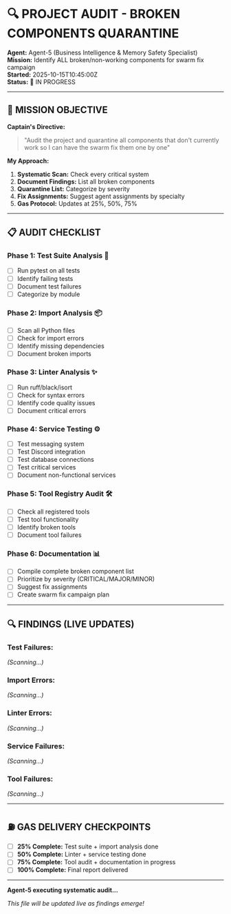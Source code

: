 # 🔍 PROJECT AUDIT - BROKEN COMPONENTS QUARANTINE

**Agent:** Agent-5 (Business Intelligence & Memory Safety Specialist)  
**Mission:** Identify ALL broken/non-working components for swarm fix campaign  
**Started:** 2025-10-15T10:45:00Z  
**Status:** 🔄 IN PROGRESS

---

## 🎯 MISSION OBJECTIVE

**Captain's Directive:**
> "Audit the project and quarantine all components that don't currently work so I can have the swarm fix them one by one"

**My Approach:**
1. **Systematic Scan:** Check every critical system
2. **Document Findings:** List all broken components
3. **Quarantine List:** Categorize by severity
4. **Fix Assignments:** Suggest agent assignments by specialty
5. **Gas Protocol:** Updates at 25%, 50%, 75%

---

## 📋 AUDIT CHECKLIST

### **Phase 1: Test Suite Analysis** 🧪
- [ ] Run pytest on all tests
- [ ] Identify failing tests
- [ ] Document test failures
- [ ] Categorize by module

### **Phase 2: Import Analysis** 📦
- [ ] Scan all Python files
- [ ] Check for import errors
- [ ] Identify missing dependencies
- [ ] Document broken imports

### **Phase 3: Linter Analysis** ✨
- [ ] Run ruff/black/isort
- [ ] Check for syntax errors
- [ ] Identify code quality issues
- [ ] Document critical errors

### **Phase 4: Service Testing** ⚙️
- [ ] Test messaging system
- [ ] Test Discord integration
- [ ] Test database connections
- [ ] Test critical services
- [ ] Document non-functional services

### **Phase 5: Tool Registry Audit** 🛠️
- [ ] Check all registered tools
- [ ] Test tool functionality
- [ ] Identify broken tools
- [ ] Document tool failures

### **Phase 6: Documentation** 📊
- [ ] Compile complete broken component list
- [ ] Prioritize by severity (CRITICAL/MAJOR/MINOR)
- [ ] Suggest fix assignments
- [ ] Create swarm fix campaign plan

---

## 🔍 FINDINGS (LIVE UPDATES)

### **Test Failures:**
*(Scanning...)*

### **Import Errors:**
*(Scanning...)*

### **Linter Errors:**
*(Scanning...)*

### **Service Failures:**
*(Scanning...)*

### **Tool Failures:**
*(Scanning...)*

---

## ⛽ GAS DELIVERY CHECKPOINTS

- [ ] **25% Complete:** Test suite + import analysis done
- [ ] **50% Complete:** Linter + service testing done  
- [ ] **75% Complete:** Tool audit + documentation in progress
- [ ] **100% Complete:** Final report delivered

---

**Agent-5 executing systematic audit...**

*This file will be updated live as findings emerge!*

